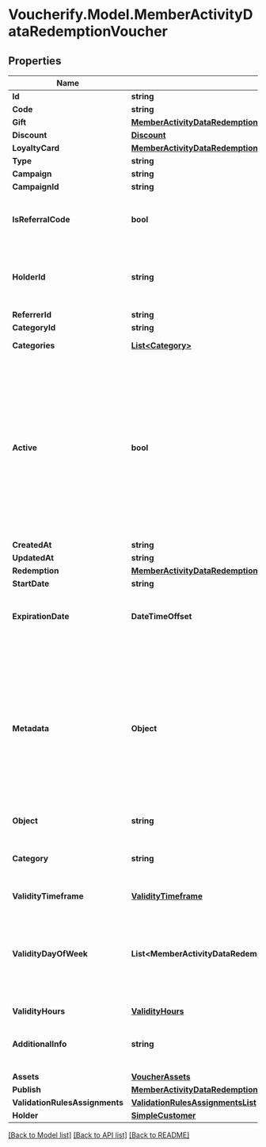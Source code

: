 # Voucherify.Model.MemberActivityDataRedemptionVoucher

## Properties

Name | Type | Description | Notes
------------ | ------------- | ------------- | -------------
**Id** | **string** |  | [optional] 
**Code** | **string** |  | [optional] 
**Gift** | [**MemberActivityDataRedemptionVoucherGift**](MemberActivityDataRedemptionVoucherGift.md) |  | [optional] 
**Discount** | [**Discount**](Discount.md) |  | [optional] 
**LoyaltyCard** | [**MemberActivityDataRedemptionVoucherLoyaltyCard**](MemberActivityDataRedemptionVoucherLoyaltyCard.md) |  | [optional] 
**Type** | **string** |  | [optional] 
**Campaign** | **string** |  | [optional] 
**CampaignId** | **string** |  | [optional] 
**IsReferralCode** | **bool** | Flag indicating whether this voucher is a referral code; &#x60;true&#x60; for campaign type &#x60;REFERRAL_PROGRAM&#x60;. | [optional] 
**HolderId** | **string** | Unique customer identifier of the redeemable holder. It equals to the customer ID assigned by Voucherify. | [optional] 
**ReferrerId** | **string** |  | [optional] 
**CategoryId** | **string** |  | [optional] 
**Categories** | [**List&lt;Category&gt;**](Category.md) | Contains details about the category. | [optional] 
**Active** | **bool** | Shows whether the voucher is on or off. &#x60;true&#x60; indicates an *active* voucher and &#x60;false&#x60; indicates an *inactive* voucher. and A flag to toggle the voucher on or off. You can disable a voucher even though it&#39;s within the active period defined by the &#x60;start_date&#x60; and &#x60;expiration_date&#x60;.    - &#x60;true&#x60; indicates an *active* voucher - &#x60;false&#x60; indicates an *inactive* voucher | [optional] 
**CreatedAt** | **string** |  | [optional] 
**UpdatedAt** | **string** |  | [optional] 
**Redemption** | [**MemberActivityDataRedemptionVoucherRedemption**](MemberActivityDataRedemptionVoucherRedemption.md) |  | [optional] 
**StartDate** | **string** |  | [optional] 
**ExpirationDate** | **DateTimeOffset** | Expiration timestamp defines when the code expires in ISO 8601 format.  Voucher is *inactive after* this date. | [optional] 
**Metadata** | **Object** | A set of custom key/value pairs that you can attach to a voucher. The metadata object stores all custom attributes assigned to the voucher. and The metadata object stores all custom attributes assigned to the code. A set of key/value pairs that you can attach to a voucher object. It can be useful for storing additional information about the voucher in a structured format. | [optional] 
**Object** | **string** |  | [optional] 
**Category** | **string** | Tag defining the category that this voucher belongs to. Useful when listing vouchers using the List Vouchers endpoint. | [optional] 
**ValidityTimeframe** | [**ValidityTimeframe**](ValidityTimeframe.md) |  | [optional] 
**ValidityDayOfWeek** | **List&lt;MemberActivityDataRedemptionVoucher.ValidityDayOfWeekEnum&gt;** | Integer array corresponding to the particular days of the week in which the voucher is valid.  - &#x60;0&#x60; Sunday - &#x60;1&#x60; Monday - &#x60;2&#x60; Tuesday - &#x60;3&#x60; Wednesday - &#x60;4&#x60; Thursday - &#x60;5&#x60; Friday - &#x60;6&#x60; Saturday | [optional] 
**ValidityHours** | [**ValidityHours**](ValidityHours.md) |  | [optional] 
**AdditionalInfo** | **string** | An optional field to keep any extra textual information about the code such as a code description and details. | [optional] 
**Assets** | [**VoucherAssets**](VoucherAssets.md) |  | [optional] 
**Publish** | [**MemberActivityDataRedemptionVoucherPublish**](MemberActivityDataRedemptionVoucherPublish.md) |  | [optional] 
**ValidationRulesAssignments** | [**ValidationRulesAssignmentsList**](ValidationRulesAssignmentsList.md) |  | [optional] 
**Holder** | [**SimpleCustomer**](SimpleCustomer.md) |  | [optional] 

[[Back to Model list]](../../README.md#documentation-for-models) [[Back to API list]](../../README.md#documentation-for-api-endpoints) [[Back to README]](../../README.md)

